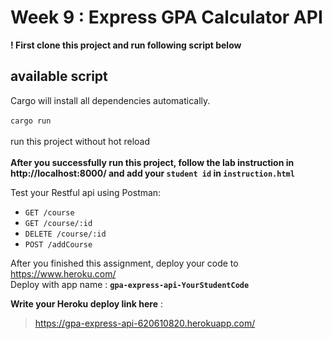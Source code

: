 # Week 9 : Express GPA Calculator API

<b>! First clone this project and run following script below </b>

## available script

Cargo will install all dependencies automatically.<br><br>
`cargo run`<br><br>
run this project without hot reload<br><br>
<b>After you successfully run this project, follow the lab instruction in http://localhost:8000/ and add your `student id` in `instruction.html` </b>

Test your Restful api using Postman:
- `GET /course`
- `GET /course/:id`
- `DELETE /course/:id`
- `POST /addCourse`

After you finished this assignment, deploy your code to https://www.heroku.com/ <br>
Deploy with app name : <b>`gpa-express-api-YourStudentCode`</b>

**Write your Heroku deploy link here** : 

> https://gpa-express-api-620610820.herokuapp.com/
